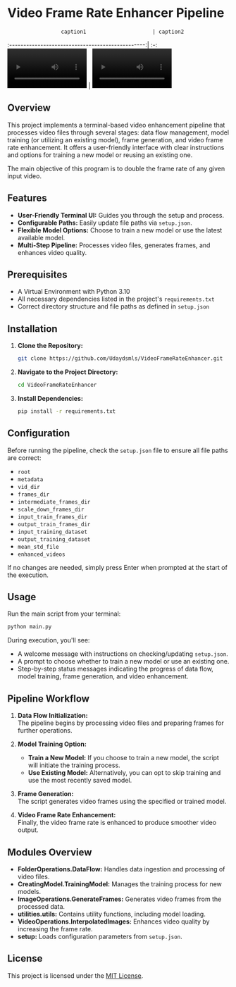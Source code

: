 # Video Frame Rate Enhancer Pipeline

                     caption1                     | caption2
:------------------------------------------------:| :-:
 <video src='assets/30fps.mp4' width=180></video> | <video src='assets/60fps.mp4' width=180></video>

## Overview

This project implements a terminal-based video enhancement pipeline that processes video files through several stages:
data flow management, model training (or utilizing an existing model), frame generation, and video frame rate
enhancement. It offers a user-friendly interface with clear instructions and options for training a new model or reusing
an existing one.

The main objective of this program is to double the frame rate of any given input video.

## Features

- **User-Friendly Terminal UI:** Guides you through the setup and process.
- **Configurable Paths:** Easily update file paths via `setup.json`.
- **Flexible Model Options:** Choose to train a new model or use the latest available model.
- **Multi-Step Pipeline:** Processes video files, generates frames, and enhances video quality.

## Prerequisites

- A Virtual Environment with Python 3.10
- All necessary dependencies listed in the project's `requirements.txt`
- Correct directory structure and file paths as defined in `setup.json`

## Installation

1. **Clone the Repository:**
   ```bash
   git clone https://github.com/Udaydsmls/VideoFrameRateEnhancer.git
   ```
2. **Navigate to the Project Directory:**
   ```bash
   cd VideoFrameRateEnhancer
   ```
3. **Install Dependencies:**
   ```bash
   pip install -r requirements.txt
   ```

## Configuration

Before running the pipeline, check the `setup.json` file to ensure all file paths are correct:

- `root`
- `metadata`
- `vid_dir`
- `frames_dir`
- `intermediate_frames_dir`
- `scale_down_frames_dir`
- `input_train_frames_dir`
- `output_train_frames_dir`
- `input_training_dataset`
- `output_training_dataset`
- `mean_std_file`
- `enhanced_videos`

If no changes are needed, simply press Enter when prompted at the start of the execution.

## Usage

Run the main script from your terminal:

```bash
python main.py
```

During execution, you'll see:

- A welcome message with instructions on checking/updating `setup.json`.
- A prompt to choose whether to train a new model or use an existing one.
- Step-by-step status messages indicating the progress of data flow, model training, frame generation, and video
  enhancement.

## Pipeline Workflow

1. **Data Flow Initialization:**  
   The pipeline begins by processing video files and preparing frames for further operations.

2. **Model Training Option:**
    - **Train a New Model:** If you choose to train a new model, the script will initiate the training process.
    - **Use Existing Model:** Alternatively, you can opt to skip training and use the most recently saved model.

3. **Frame Generation:**  
   The script generates video frames using the specified or trained model.

4. **Video Frame Rate Enhancement:**  
   Finally, the video frame rate is enhanced to produce smoother video output.

## Modules Overview

- **FolderOperations.DataFlow:** Handles data ingestion and processing of video files.
- **CreatingModel.TrainingModel:** Manages the training process for new models.
- **ImageOperations.GenerateFrames:** Generates video frames from the processed data.
- **utilities.utils:** Contains utility functions, including model loading.
- **VideoOperations.InterpolatedImages:** Enhances video quality by increasing the frame rate.
- **setup:** Loads configuration parameters from `setup.json`.

## License

This project is licensed under the [MIT License](LICENSE).
